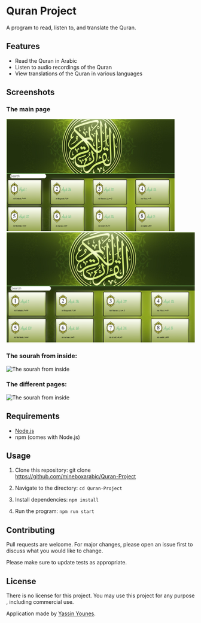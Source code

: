 # Quran Project

A program to read, listen to, and translate the Quran.

## Features
- Read the Quran in Arabic
- Listen to audio recordings of the Quran
- View translations of the Quran in various languages

## Screenshots
### The main page

<img src=https://raw.githubusercontent.com/mineboxarabic/Quran-Project/master/screenshots/1.PNG alt=The main page height=300 width=450> </img>
![testsjdifjseifj](https://raw.githubusercontent.com/mineboxarabic/Quran-Project/master/screenshots/1.PNG)

### The sourah from inside:

<img src="../master/screenshots/1.gif" alt="The sourah from inside" height="300" width="450">

### The different pages:

<img src="../master/screenshots/2.gif" alt="The sourah from inside" height="300" width="450">



## Requirements
- [Node.js](https://nodejs.org/)
- npm (comes with Node.js)

## Usage

1. Clone this repository:
git clone https://github.com/mineboxarabic/Quran-Project

2. Navigate to the directory:
``` cd Quran-Project ```

3. Install dependencies:
```npm install```

4. Run the program:
```npm run start```

## Contributing

Pull requests are welcome. For major changes, please open an issue first to discuss what you would like to change.

Please make sure to update tests as appropriate.

## License
There is no license for this project. You may use this project for any purpose , including commercial use.

Application made by [Yassin Younes](http://yassinyounes.com/).
